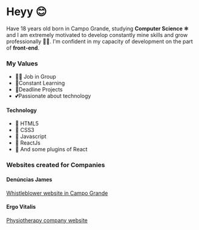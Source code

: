 # Heyy 😊

Have 18 years old born in Campo Grande, studying **Computer Science ⚛️** and I am extremely motivated to develop constantly mine skills and grow professionally 👨‍💻. I'm confident in my capacity of development on the part of **front-end**.

### My Values
- 👨‍💻 Job in Group
- 🤯Constant Learning
- 💨Deadline Projects
- 💕Passionate about technology

####  Technology
- 🧡 HTML5
- 💙 CSS3
- 💛 Javascript
- 💜 ReactJs
- 💞 And some plugins of React

### Websites created for Companies 

#### Denúncias James
[Whistleblower website in Campo Grande](https://ergo-vitalis.netlify.app/)

#### Ergo Vitalis
[Physiotherapy company website](https://ergo-vitalis.netlify.app/)

